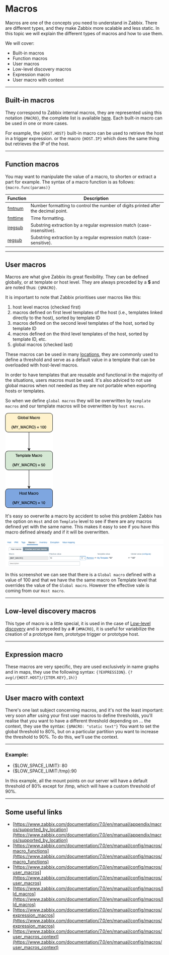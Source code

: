 # Macros

Macros are one of the concepts you need to understand in Zabbix. There are different types, and they make Zabbix more scalable and less static.
In this topic we will explain the different types of macros and how to use them.

We will cover:

- Built-in macros
- Function macros
- User macros
- Low-level discovery macros
- Expression macro
- User macro with context

---

## Built-in macros

They correspond to Zabbix internal macros, they are represented using this notation `{MACRO}`, the complete list is available [here](https://www.zabbix.com/documentation/7.0/en/manual/appendix/macros/supported_by_location). Each built-in macro can be used in one or more cases.

For example, the `{HOST.HOST}` built-in macro can be used to retrieve the host in a trigger expression.
or the macro `{HOST.IP}` which does the same thing but retrieves the IP of the host.

---

## Function macros

You may want to manipulate the value of a macro, to shorten or extract a part for example.
The syntax of a macro function is as follows: `{macro.func(params)}`

|Function|Description|
|--|--|
|[fmtnum](https://www.zabbix.com/documentation/7.0/en/manual/config/macros/macro_functions#fmtnum)|Number formatting to control the number of digits printed after the decimal point.|
|[fmttime](https://www.zabbix.com/documentation/7.0/en/manual/config/macros/macro_functions#fmttime)|Time formatting.|
|[iregsub](https://www.zabbix.com/documentation/7.0/en/manual/config/macros/macro_functions#iregsub)|Substring extraction by a regular expression match (case-insensitive).|
|[regsub](https://www.zabbix.com/documentation/7.0/en/manual/config/macros/macro_functions#regsub)|Substring extraction by a regular expression match (case-sensitive).|


---

## User macros

Macros are what give Zabbix its great flexibility. They can be defined globally, or at template or host level.
They are always preceded by a **\$** and are noted thus: `{$MACRO}`.

It is important to note that Zabbix prioritises user macros like this:

1. host level macros (checked first)
2. macros defined on first level templates of the host (i.e., templates linked directly to the host), sorted by template ID
3. macros defined on the second level templates of the host, sorted by template ID
4. macros defined on the third level templates of the host, sorted by template ID, etc.
5. global macros (checked last)

These macros can be used in  many [locations](https://www.zabbix.com/documentation/7.0/en/manual/appendix/macros/supported_by_location_user),
they are commonly used to define a threshold and serve as a default value in a template that can be overloaded with host-level macros.

In order to have templates that are reusable and functional in the majority of the situations, users macros must be used.
It's also adviced to not use global macros when not needed as they are not portable when exporting hosts or templates.

So when we define ```global macros``` they will be overwritten by ```template macros``` and our template macros will be overwritten by ```host macros```.

![macro order](image/macros/macros-order.png)

It's easy so overwrite a macro by accident to solve this problem Zabbix has the option on ```Host``` and on ```Template``` level to see if there are any macros defined yet with the same name.
This makes it easy to see if you have this macro defined already and if it will be overwritten.

![macro inheritance](image/macros/inherited-macros.png)

In this screenshot we can see that there is a ```Global macro``` defined with a value of 100 and that we have the the same macro on Template level that overrides the value of the ```Global macro```.
However the effective vale is coming from our ```Host macro```.


---

## Low-level discovery macros

This type of macro is a little special, it is used in the case of [Low-level discovery](https://www.zabbix.com/documentation/7.0/en/manual/discovery/low_level_discovery) and is preceded by a **#** `{#MACRO}`, it is useful for variabilize the creation of a prototype item, prototype trigger or prototype host.


---

## Expression macro

These macros are very specific, they are used exclusively in name graphs and in maps, they use the following syntax: `{?EXPRESSION}`.
`{?avg(/{HOST.HOST}/{ITEM.KEY},1h)}`


---

## User macro with context

There's one last subject concerning macros, and it's not the least important: very soon after using your first user macros to define thresholds, you'll realise that you want to
have a different threshold depending on ... the context, they use the syntax: `{$MACRO: "static text"}`
You want to set the global threshold to 80%, but on a particular partition you want to increase the threshold to 90%. To do this, we'll use the context.


---

### Example:

- {$LOW_SPACE_LIMIT}: 80
- {$LOW_SPACE_LIMIT:/tmp}:90

In this example, all the mount points on our server will have a default threshold of 80% except for /tmp, which will have a custom threshold of 90%.

---

## Some useful links

- [https://www.zabbix.com/documentation/7.0/en/manual/appendix/macros/supported_by_location](https://www.zabbix.com/documentation/7.0/en/manual/appendix/macros/supported_by_location)
- [https://www.zabbix.com/documentation/7.0/en/manual/config/macros/macro_functions](https://www.zabbix.com/documentation/7.0/en/manual/config/macros/macro_functions)
- [https://www.zabbix.com/documentation/7.0/en/manual/config/macros/user_macros](https://www.zabbix.com/documentation/7.0/en/manual/config/macros/user_macros)
- [https://www.zabbix.com/documentation/7.0/en/manual/config/macros/lld_macros](https://www.zabbix.com/documentation/7.0/en/manual/config/macros/lld_macros)
- [https://www.zabbix.com/documentation/7.0/en/manual/config/macros/expression_macros](https://www.zabbix.com/documentation/7.0/en/manual/config/macros/expression_macros)
- [https://www.zabbix.com/documentation/7.0/en/manual/config/macros/user_macros_context](https://www.zabbix.com/documentation/7.0/en/manual/config/macros/user_macros_context)
